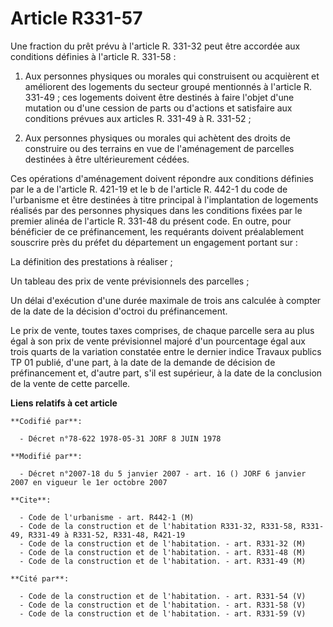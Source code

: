 # Article R331-57

Une fraction du prêt prévu à l'article R. 331-32 peut être accordée aux conditions définies à l'article R. 331-58 :

1. Aux personnes physiques ou morales qui construisent ou acquièrent et améliorent des logements du secteur groupé mentionnés
à l'article R. 331-49 ; ces logements doivent être destinés à faire l'objet d'une mutation ou d'une cession de parts ou
d'actions et satisfaire aux conditions prévues aux articles R. 331-49 à R. 331-52 ;

2. Aux personnes physiques ou morales qui achètent des droits de construire ou des terrains en vue de l'aménagement de
parcelles destinées à être ultérieurement cédées.

Ces opérations d'aménagement doivent répondre aux conditions définies par le a de l'article R. 421-19  et le b de l'article
R. 442-1 du code de l'urbanisme et être destinées à titre principal à l'implantation de logements réalisés par des personnes
physiques dans les conditions fixées par le premier alinéa de l'article R. 331-48 du présent code. En outre, pour bénéficier
de ce préfinancement, les requérants doivent préalablement souscrire près du préfet du département un engagement portant
sur :

La définition des prestations à réaliser ;

Un tableau des prix de vente prévisionnels des parcelles ;

Un délai d'exécution d'une durée maximale de trois ans calculée à compter de la date de la décision d'octroi du
préfinancement.

Le prix de vente, toutes taxes comprises, de chaque parcelle sera au plus égal à son prix de vente prévisionnel majoré d'un
pourcentage égal aux trois quarts de la variation constatée entre le dernier indice Travaux publics TP 01 publié, d'une part,
à la date de la demande de décision de préfinancement et, d'autre part, s'il est supérieur, à la date de la conclusion de la
vente de cette parcelle.

**Liens relatifs à cet article**

	**Codifié par**:

	  - Décret n°78-622 1978-05-31 JORF 8 JUIN 1978

	**Modifié par**:

	  - Décret n°2007-18 du 5 janvier 2007 - art. 16 () JORF 6 janvier 2007 en vigueur le 1er octobre 2007

	**Cite**:

	  - Code de l'urbanisme - art. R442-1 (M)
	  - Code de la construction et de l'habitation R331-32, R331-58, R331-49, R331-49 à R331-52, R331-48, R421-19
	  - Code de la construction et de l'habitation. - art. R331-32 (M)
	  - Code de la construction et de l'habitation. - art. R331-48 (M)
	  - Code de la construction et de l'habitation. - art. R331-49 (M)

	**Cité par**:

	  - Code de la construction et de l'habitation. - art. R331-54 (V)
	  - Code de la construction et de l'habitation. - art. R331-58 (V)
	  - Code de la construction et de l'habitation. - art. R331-59 (V)
